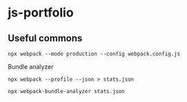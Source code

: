 # js-portfolio

## Useful commons

```
npx webpack --mode production --config webpack.config.js
```

Bundle analyzer

```
npx webpack --profile --json > stats.json
```
```
npx webpack-bundle-analyzer stats.json
```